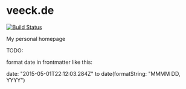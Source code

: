 # veeck.de

[![Build Status](https://secure.travis-ci.org/rejas/veeck.de.png?branch=master)](https://travis-ci.org/rejas/veeck.de)

My personal homepage

TODO:

format date in frontmatter like this:

date: "2015-05-01T22:12:03.284Z" to date(formatString: "MMMM DD, YYYY")
